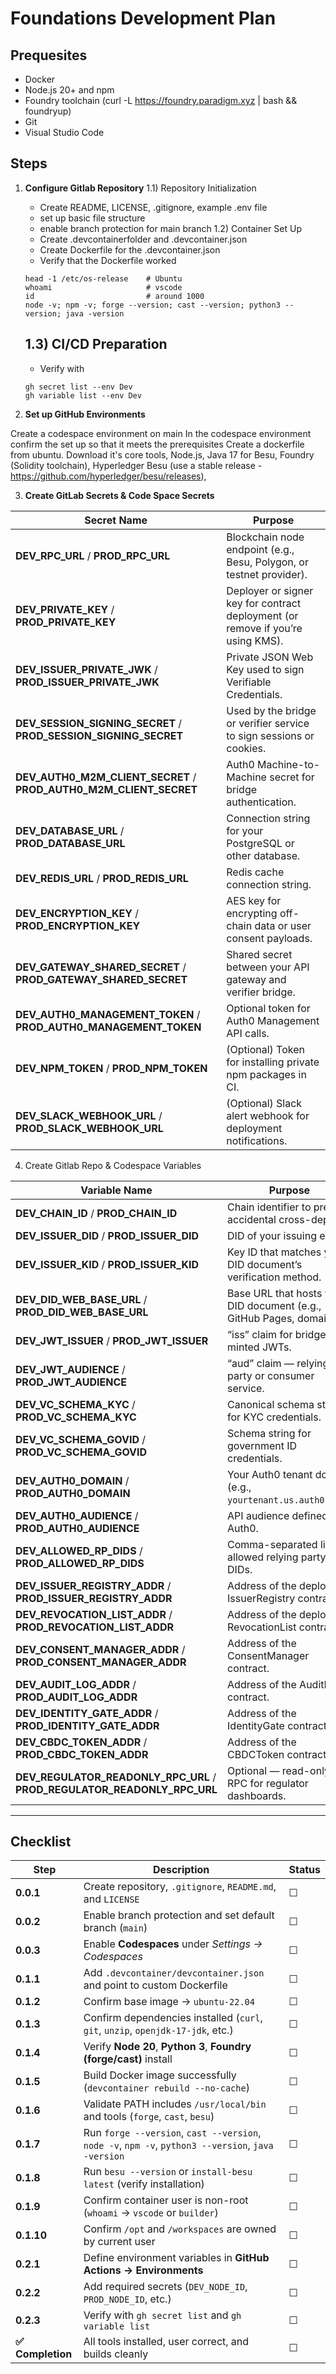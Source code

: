 # Foundations Development Plan 

## Prequesites 
- Docker
- Node.js 20+ and npm
- Foundry toolchain (curl -L https://foundry.paradigm.xyz | bash && foundryup)
- Git
- Visual Studio Code 

## Steps 

1) **Configure Gitlab Repository**
    1.1) Repository Initialization
    - Create README, LICENSE, .gitignore, example .env file  
    - set up basic file structure 
    - enable branch protection for main branch 
    1.2) Container Set Up  
    - Create .devcontainerfolder and .devcontainer.json 
    - Create Dockerfile for the .devcontainer.json 
    - Verify that the Dockerfile worked
    ```
    head -1 /etc/os-release    # Ubuntu
    whoami                     # vscode
    id                         # around 1000
    node -v; npm -v; forge --version; cast --version; python3 --version; java -version
    ```
    1.3) CI/CD Preparation 
    - 
    - Verify with 
    ```
    gh secret list --env Dev
    gh variable list --env Dev
    ```

2) **Set up GitHub Environments**


Create a codespace environment on main 
In the codespace environment confirm the set up so that it meets the prerequisites 
Create a dockerfile from ubuntu. Download it's core tools, Node.js, Java 17 for Besu, Foundry (Solidity toolchain), Hyperledger Besu (use a stable release - https://github.com/hyperledger/besu/releases), 

3) **Create GitLab Secrets & Code Space Secrets**

| Secret Name                                                        | Purpose                                                                         |
| ------------------------------------------------------------------ | ------------------------------------------------------------------------------- |
| **DEV_RPC_URL** / **PROD_RPC_URL**                                 | Blockchain node endpoint (e.g., Besu, Polygon, or testnet provider).            |
| **DEV_PRIVATE_KEY** / **PROD_PRIVATE_KEY**                         | Deployer or signer key for contract deployment (or remove if you’re using KMS). |
| **DEV_ISSUER_PRIVATE_JWK** / **PROD_ISSUER_PRIVATE_JWK**           | Private JSON Web Key used to sign Verifiable Credentials.                       |
| **DEV_SESSION_SIGNING_SECRET** / **PROD_SESSION_SIGNING_SECRET**   | Used by the bridge or verifier service to sign sessions or cookies.             |
| **DEV_AUTH0_M2M_CLIENT_SECRET** / **PROD_AUTH0_M2M_CLIENT_SECRET** | Auth0 Machine-to-Machine secret for bridge authentication.                      |
| **DEV_DATABASE_URL** / **PROD_DATABASE_URL**                       | Connection string for your PostgreSQL or other database.                        |
| **DEV_REDIS_URL** / **PROD_REDIS_URL**                             | Redis cache connection string.                                                  |
| **DEV_ENCRYPTION_KEY** / **PROD_ENCRYPTION_KEY**                   | AES key for encrypting off-chain data or user consent payloads.                 |
| **DEV_GATEWAY_SHARED_SECRET** / **PROD_GATEWAY_SHARED_SECRET**     | Shared secret between your API gateway and verifier bridge.                     |
| **DEV_AUTH0_MANAGEMENT_TOKEN** / **PROD_AUTH0_MANAGEMENT_TOKEN**   | Optional token for Auth0 Management API calls.                                  |
| **DEV_NPM_TOKEN** / **PROD_NPM_TOKEN**                             | (Optional) Token for installing private npm packages in CI.                     |
| **DEV_SLACK_WEBHOOK_URL** / **PROD_SLACK_WEBHOOK_URL**             | (Optional) Slack alert webhook for deployment notifications.                    |

4) Create Gitlab Repo & Codespace Variables 

| Variable Name                                                            | Purpose                                                             |
| ------------------------------------------------------------------------ | ------------------------------------------------------------------- |
| **DEV_CHAIN_ID** / **PROD_CHAIN_ID**                                     | Chain identifier to prevent accidental cross-deploys.               |
| **DEV_ISSUER_DID** / **PROD_ISSUER_DID**                                 | DID of your issuing entity.                                         |
| **DEV_ISSUER_KID** / **PROD_ISSUER_KID**                                 | Key ID that matches your DID document’s verification method.        |
| **DEV_DID_WEB_BASE_URL** / **PROD_DID_WEB_BASE_URL**                     | Base URL that hosts your DID document (e.g., GitHub Pages, domain). |
| **DEV_JWT_ISSUER** / **PROD_JWT_ISSUER**                                 | “iss” claim for bridge-minted JWTs.                                 |
| **DEV_JWT_AUDIENCE** / **PROD_JWT_AUDIENCE**                             | “aud” claim — relying party or consumer service.                    |
| **DEV_VC_SCHEMA_KYC** / **PROD_VC_SCHEMA_KYC**                           | Canonical schema string for KYC credentials.                        |
| **DEV_VC_SCHEMA_GOVID** / **PROD_VC_SCHEMA_GOVID**                       | Schema string for government ID credentials.                        |
| **DEV_AUTH0_DOMAIN** / **PROD_AUTH0_DOMAIN**                             | Your Auth0 tenant domain (e.g., `yourtenant.us.auth0.com`).         |
| **DEV_AUTH0_AUDIENCE** / **PROD_AUTH0_AUDIENCE**                         | API audience defined in Auth0.                                      |
| **DEV_ALLOWED_RP_DIDS** / **PROD_ALLOWED_RP_DIDS**                       | Comma-separated list of allowed relying party DIDs.                 |
| **DEV_ISSUER_REGISTRY_ADDR** / **PROD_ISSUER_REGISTRY_ADDR**             | Address of the deployed IssuerRegistry contract.                    |
| **DEV_REVOCATION_LIST_ADDR** / **PROD_REVOCATION_LIST_ADDR**             | Address of the deployed RevocationList contract.                    |
| **DEV_CONSENT_MANAGER_ADDR** / **PROD_CONSENT_MANAGER_ADDR**             | Address of the ConsentManager contract.                             |
| **DEV_AUDIT_LOG_ADDR** / **PROD_AUDIT_LOG_ADDR**                         | Address of the AuditLog contract.                                   |
| **DEV_IDENTITY_GATE_ADDR** / **PROD_IDENTITY_GATE_ADDR**                 | Address of the IdentityGate contract.                               |
| **DEV_CBDC_TOKEN_ADDR** / **PROD_CBDC_TOKEN_ADDR**                       | Address of the CBDCToken contract.                                  |
| **DEV_REGULATOR_READONLY_RPC_URL** / **PROD_REGULATOR_READONLY_RPC_URL** | Optional — read-only RPC for regulator dashboards.                  |

----

## Checklist 

| **Step**         | **Description**                                                                                    | **Status** |
| ---------------- | -------------------------------------------------------------------------------------------------- | ---------- |
| **0.0.1**        | Create repository, `.gitignore`, `README.md`, and `LICENSE`                                        | ☐          |
| **0.0.2**        | Enable branch protection and set default branch (`main`)                                           | ☐          |
| **0.0.3**        | Enable **Codespaces** under *Settings → Codespaces*                                                | ☐          |
| **0.1.1**        | Add `.devcontainer/devcontainer.json` and point to custom Dockerfile                               | ☐          |
| **0.1.2**        | Confirm base image → `ubuntu-22.04`                                                                | ☐          |
| **0.1.3**        | Confirm dependencies installed (`curl`, `git`, `unzip`, `openjdk-17-jdk`, etc.)                    | ☐          |
| **0.1.4**        | Verify **Node 20**, **Python 3**, **Foundry (forge/cast)** install                                 | ☐          |
| **0.1.5**        | Build Docker image successfully (`devcontainer rebuild --no-cache`)                                | ☐          |
| **0.1.6**        | Validate PATH includes `/usr/local/bin` and tools (`forge`, `cast`, `besu`)                        | ☐          |
| **0.1.7**        | Run `forge --version`, `cast --version`, `node -v`, `npm -v`, `python3 --version`, `java -version` | ☐          |
| **0.1.8**        | Run `besu --version` or `install-besu latest` (verify installation)                                | ☐          |
| **0.1.9**        | Confirm container user is non-root (`whoami` → `vscode` or `builder`)                              | ☐          |
| **0.1.10**       | Confirm `/opt` and `/workspaces` are owned by current user                                         | ☐          |
| **0.2.1**        | Define environment variables in **GitHub Actions → Environments**                                  | ☐          |
| **0.2.2**        | Add required secrets (`DEV_NODE_ID`, `PROD_NODE_ID`, etc.)                                         | ☐          |
| **0.2.3**        | Verify with `gh secret list` and `gh variable list`                                                | ☐          |
| **✅ Completion** | All tools installed, user correct, and builds cleanly                                              | ☐          |